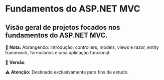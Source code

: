 # Fundamentos do ASP.NET MVC #

##  Visão geral de projetos focados nos fundamentos do ASP.NET MVC. ##

📝 **Nota:** Abrangendo: introdução, controllers, models, views e razor, entity framework, formulários e uma aplicação funcional.

🔧 **Versão**

⚠️ **Atenção:** Destinado exclusivamente para fins de estudo.

##
